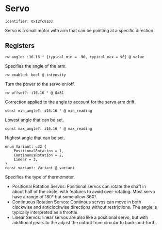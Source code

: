 # Servo

    identifier: 0x12fc9103

Servo is a small motor with arm that can be pointing at a specific direction.

## Registers

    rw angle: i16.16 ° {typical_min = -90, typical_max = 90} @ value

Specifies the angle of the arm.

    rw enabled: bool @ intensity

Turn the power to the servo on/off.

    rw offset?: i16.16 ° @ 0x81

Correction applied to the angle to account for the servo arm drift.

    const min_angle?: i16.16 ° @ min_reading

Lowest angle that can be set.

    const max_angle?: i16.16 ° @ max_reading

Highest angle that can be set.

    enum Variant: u32 {
        PositionalRotation = 1,
        ContinuousRotation = 2,
        Linear = 3,
    }
    const variant: Variant @ variant

Specifies the type of thermometer.
* Positional Rotation Servos: Positional servos can rotate the shaft in about half of the circle,
with features to avoid over-rotating. Most servo have a range of 180° but some allow 360°.
* Continuous Rotation Servos: Continous servos can move in both clockwise and anticlockwise directions without restrictions. The angle is typically interpreted as a throttle.
* Linear Servos: linear servos are also like a positional servo, but with additional gears to the adjust the output from circular to back-and-forth.